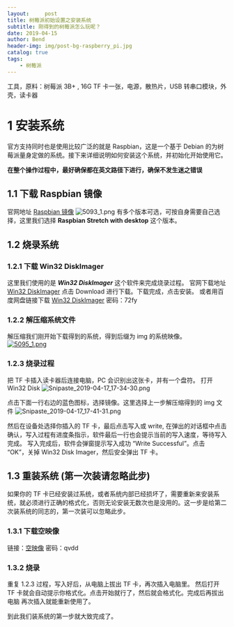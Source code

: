 ```yaml
---
layout:     post
title: 树莓派初始设置之安装系统
subtitle: 刚得到的树莓派怎么玩呢？
date: 2019-04-15
author: Bend
header-img: img/post-bg-raspberry_pi.jpg
catalog: true
tags:
    - 树莓派
---
```


工具，原料：树莓派 3B+ ,  16G TF 卡一张，电源，散热片，USB 转串口模块，外壳，读卡器

# 1 安装系统

官方支持同时也是使用比较广泛的就是 Raspbian，这是一个基于 Debian 的为树莓派量身定做的系统。接下来详细说明如何安装这个系统，并初始化开始使用它。

**在整个操作过程中，最好确保都在英文路径下进行，确保不发生迷之错误**

## 1.1 下载 Raspbian 镜像

官网地址 [Raspbian 镜像](https://www.raspberrypi.org/downloads/raspbian/)
![5093_1.png](https://ddd.cat/images/2019/02/11/5093_1.png)
有多个版本可选，可按自身需要自己选择，这里我们选择 **Raspbian Stretch with desktop** 这个版本。
## 1.2 烧录系统

### 1.2.1 下载 Win32 DiskImager

这里我们使用的是 ***Win32 DiskImager*** 这个软件来完成烧录过程。
官网下载地址 [Win32 DiskImager](https://sourceforge.net/projects/win32diskimager/) 点击 Download 进行下载。下载完成，点击安装。
或者用百度网盘链接下载 [Win32 DiskImager](https://pan.baidu.com/s/1M2iA3Ya2wflibkhUxGyVaw) 密码：72fy

### 1.2.2 解压缩系统文件

解压缩我们刚开始下载得到的系统，得到后缀为 img 的系统映像。
[![5095_1.png](https://ddd.cat/images/2019/02/11/5095_1.png)](https://ddd.cat/image/UWprC)

### 1.2.3 烧录过程

把 TF 卡插入读卡器后连接电脑，PC 会识别出这张卡，并有一个盘符。
打开 Win32 Disk
![Snipaste_2019-04-17_17-34-30.png](https://ddd.cat/images/2019/04/17/Snipaste_2019-04-17_17-34-30.png)

点击下面一行右边的蓝色图标，选择镜像。这里选择上一步解压缩得到的 img 文件
![Snipaste_2019-04-17_17-41-31.png](https://ddd.cat/images/2019/04/17/Snipaste_2019-04-17_17-41-31.png)

然后在设备处选择你插入的 TF 卡，最后点击写入或 write, 在弹出的对话框中点击确认，写入过程有进度条指示，软件最后一行也会提示当前的写入速度，等待写入完成。
写入完成后，软件会弹窗提示写入成功 “Write Successful”。点击 “OK”，关掉 Win32 Disk Imager，然后安全弹出 TF 卡。

## 1.3 重装系统 (**第一次装请忽略此步**)

如果你的 TF 卡已经安装过系统，或者系统内部已经损坏了，需要重新来安装系统，就必须进行正确的格式化，否则无论安装无数次也是没用的。这一步是给第二次装系统的同志的，第一次装可以忽略此步。
### 1.3.1 下载空映像

链接：[空映像](https://pan.baidu.com/s/1BaQO0JItnUJN4IIEoaUo4w) 密码：qvdd

### 1.3.2 烧录

重复 1.2.3 过程，写入好后，从电脑上拔出 TF 卡，再次插入电脑里。 然后打开 TF 卡就会自动提示你格式化。点击开始就行了，然后就会格式化。完成后再拔出电脑 再次插入就能重新使用了。

到此我们装系统的第一步就大致完成了。